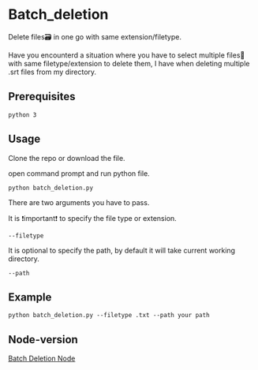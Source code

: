 # Batch_deletion
Delete files🗃 in one go with same extension/filetype.

Have you encounterd a situation where you have to select multiple files📁 with same filetype/extension to delete them, I have
when deleting multiple .srt files from my directory.

## Prerequisites
```
python 3
```
## Usage

Clone the repo or download the file.

open command prompt and run python file.
```
python batch_deletion.py
```
There are two arguments you have to pass.

It is ❗important❗ to specify the file type or extension.
```
--filetype
```

It is optional to specify the path, by default it will take current working directory.
```
--path
```
## Example
```
python batch_deletion.py --filetype .txt --path your path
```
## Node-version
[Batch Deletion Node](https://github.com/udhaybegyall/batch-deletion-node-version)
